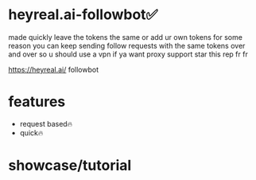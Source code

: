 # heyreal.ai-followbot✅
made quickly leave the tokens the same or add ur own tokens
for some reason you can keep sending follow requests with the same tokens over and over so
u should use a vpn if ya want proxy support star this rep fr fr

https://heyreal.ai/ followbot


# features
- request based🔥
- quick🔥


# showcase/tutorial
